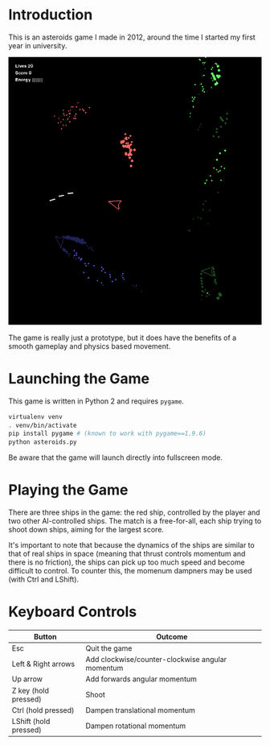 # Introduction

This is an asteroids game I made in 2012, around the time I started my first year in university.

![gameplay-screenshot](gameplay-screenshot.png)

The game is really just a prototype, but it does have the benefits of a smooth gameplay and physics based movement.

# Launching the Game

This game is written in Python 2 and requires `pygame`.

```bash
virtualenv venv
. venv/bin/activate
pip install pygame # (known to work with pygame==1.9.6)
python asteroids.py
```

Be aware that the game will launch directly into fullscreen mode.

# Playing the Game

There are three ships in the game: the red ship, controlled by the player and two other AI-controlled ships. The match is a free-for-all, each ship trying to shoot down ships, aiming for the largest score.

It's important to note that because the dynamics of the ships are similar to that of real ships in space (meaning that thrust controls momentum and there is no friction), the ships can pick up too much speed and become difficult to control. To counter this, the momenum dampners may be used (with Ctrl and LShift).

# Keyboard Controls

| Button                | Outcome                                          |
|-----------------------|--------------------------------------------------|
| Esc                   | Quit the game                                    |
| Left & Right arrows   | Add clockwise/counter-clockwise angular momentum |
| Up arrow              | Add forwards angular momentum                    |
| Z key (hold pressed)  | Shoot                                            |
| Ctrl (hold pressed)   | Dampen translational momentum                    |
| LShift (hold pressed) | Dampen rotational momentum                       |
